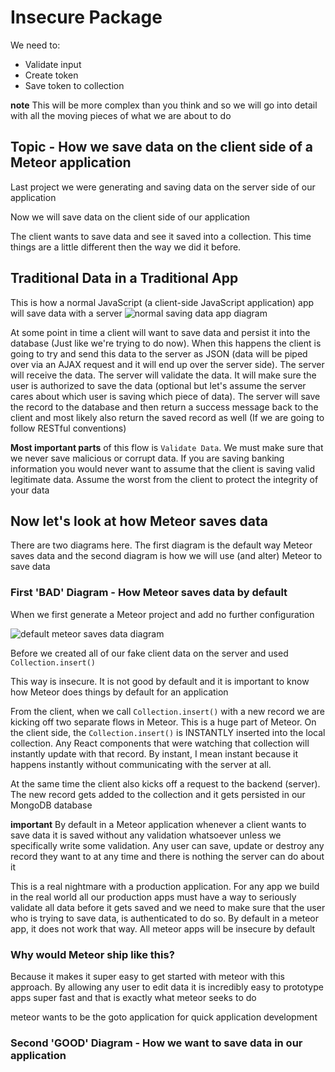 # Insecure Package
We need to:

* Validate input
* Create token
* Save token to collection

**note** This will be more complex than you think and so we will go into detail with all the moving pieces of what we are about to do

## Topic - How we save data on the client side of a Meteor application
Last project we were generating and saving data on the server side of our application

Now we will save data on the client side of our application

The client wants to save data and see it saved into a collection. This time things are a little different then the way we did it before.

## Traditional Data in a Traditional App
This is how a normal JavaScript (a client-side JavaScript application) app will save data with a server
![normal saving data app diagram](https://i.imgur.com/yqZYS4m.png)

At some point in time a client will want to save data and persist it into the database (Just like we're trying to do now). When this happens the client is going to try and send this data to the server as JSON (data will be piped over via an AJAX request and it will end up over the server side). The server will receive the data. The server will validate the data. It will make sure the user is authorized to save the data (optional but let's assume the server cares about which user is saving which piece of data). The server will save the record to the database and then return a success message back to the client and most likely also return the saved record as well (If we are going to follow RESTful conventions)

**Most important parts** of this flow is `Validate Data`. We must make sure that we never save malicious or corrupt data. If you are saving banking information you would never want to assume that the client is saving valid legitimate data. Assume the worst from the client to protect the integrity of your data

## Now let's look at how Meteor saves data
There are two diagrams here. The first diagram is the default way Meteor saves data and the second diagram is how we will use (and alter) Meteor to save data

### First 'BAD' Diagram - How Meteor saves data by default
When we first generate a Meteor project and add no further configuration

![default meteor saves data diagram](https://i.imgur.com/vBX0i4a.png)

Before we created all of our fake client data on the server and used `Collection.insert()`

This way is insecure. It is not good by default and it is important to know how Meteor does things by default for an application

From the client, when we call `Collection.insert()` with a new record we are kicking off two separate flows in Meteor. This is a huge part of Meteor. On the client side, the `Collection.insert()` is INSTANTLY inserted into the local collection. Any React components that were watching that collection will instantly update with that record. By instant, I mean instant because it happens instantly without communicating with the server at all.

At the same time the client also kicks off a request to the backend (server). The new record gets added to the collection and it gets persisted in our MongoDB database

**important** By default in a Meteor application whenever a client wants to save data it is saved without any validation whatsoever unless we specifically write some validation. Any user can save, update or destroy any record they want to at any time and there is nothing the server can do about it

This is a real nightmare with a production application. For any app we build in the real world all our production apps must have a way to seriously validate all data before it gets saved and we need to make sure that the user who is trying to save data, is authenticated to do so. By default in a meteor app, it does not work that way. All meteor apps will be insecure by default

### Why would Meteor ship like this?
Because it makes it super easy to get started with meteor with this approach. By allowing any user to edit data it is incredibly easy to prototype apps super fast and that is exactly what meteor seeks to do

meteor wants to be the goto application for quick application development

### Second 'GOOD' Diagram - How we want to save data in our application

